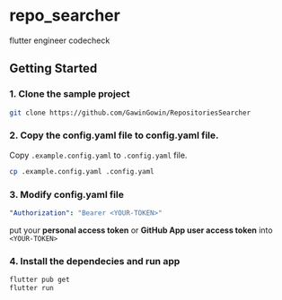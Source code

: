 # repo_searcher

flutter engineer codecheck

## Getting Started

### 1. Clone the sample project

```sh
git clone https://github.com/GawinGowin/RepositoriesSearcher
```

### 2. Copy the config.yaml file to config.yaml file.

Copy `.example.config.yaml` to `.config.yaml` file.

```bash
cp .example.config.yaml .config.yaml
```

### 3. Modify config.yaml file

```yaml title=".config.yaml"
"Authorization": "Bearer <YOUR-TOKEN>"
```
put your **personal access token** or **GitHub App user access token** into `<YOUR-TOKEN>`

### 4. Install the dependecies and run app

```sh
flutter pub get
flutter run
```
